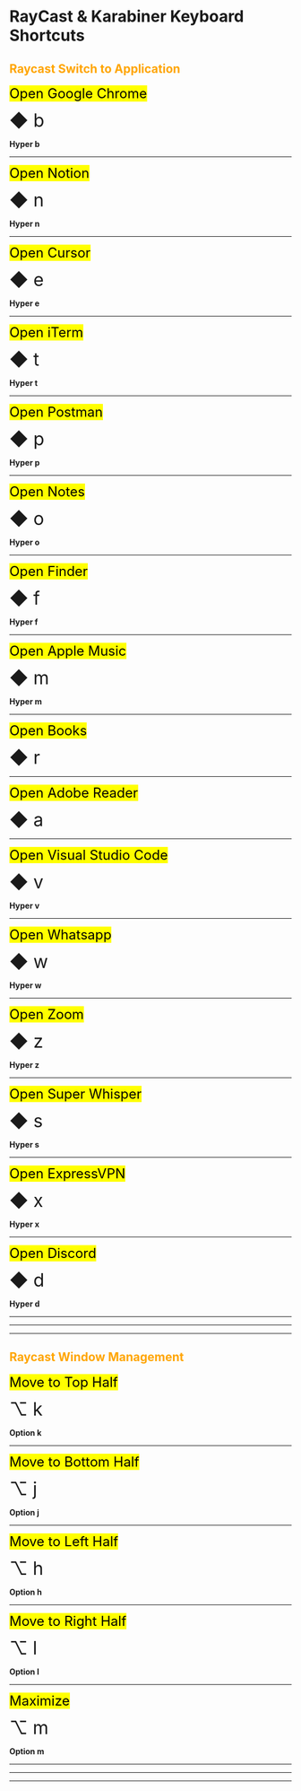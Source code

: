 # RayCast & Karabiner Keyboard Shortcuts

## <font color="orange">Raycast Switch to Application</font>

<font size="5"><mark>Open Google Chrome</mark></font>

<font size="6">◆ b</font>

**Hyper b**

---

<font size="5"><mark>Open Notion</mark></font>

<font size="6">◆ n</font>

**Hyper n**

---

<font size="5"><mark>Open Cursor</mark></font>

<font size="6">◆ e</font>

**Hyper e**

---

<font size="5"><mark>Open iTerm</mark></font>

<font size="6">◆ t</font>

**Hyper t**

---

<font size="5"><mark>Open Postman</mark></font>

<font size="6">◆ p</font>

**Hyper p**

---

<font size="5"><mark>Open Notes</mark></font>

<font size="6">◆ o</font>

**Hyper o**

---

<font size="5"><mark>Open Finder</mark></font>

<font size="6">◆ f</font>

**Hyper f**

---

<font size="5"><mark>Open Apple Music</mark></font>

<font size="6">◆ m</font>

**Hyper m**

---

<font size="5"><mark>Open Books</mark></font>

<font size="6">◆ r</font>

---

<font size="5"><mark>Open Adobe Reader</mark></font>

<font size="6">◆ a</font>

---

<font size="5"><mark>Open Visual Studio Code</mark></font>

<font size="6">◆ v</font>

**Hyper v**

---

<font size="5"><mark>Open Whatsapp</mark></font>

<font size="6">◆ w</font>

**Hyper w**

---

<font size="5"><mark>Open Zoom</mark></font>

<font size="6">◆ z</font>

**Hyper z**

---

<font size="5"><mark>Open Super Whisper</mark></font>

<font size="6">◆ s</font>

**Hyper s**

---

<font size="5"><mark>Open ExpressVPN</mark></font>

<font size="6">◆ x</font>

**Hyper x**

---

<font size="5"><mark>Open Discord</mark></font>

<font size="6">◆ d</font>

**Hyper d**

---

---

---

## <font color="orange">Raycast Window Management</font>

<font size="5"><mark>Move to Top Half</mark></font>

<font size="6">⌥ k</font>

**Option k**

---

<font size="5"><mark>Move to Bottom Half</mark></font>

<font size="6">⌥ j</font>

**Option j**

---

<font size="5"><mark>Move to Left Half</mark></font>

<font size="6">⌥ h</font>

**Option h**

---

<font size="5"><mark>Move to Right Half</mark></font>

<font size="6">⌥ l</font>

**Option l**

---

<font size="5"><mark>Maximize</mark></font>

<font size="6">⌥ m</font>

**Option m**

---

---

---
